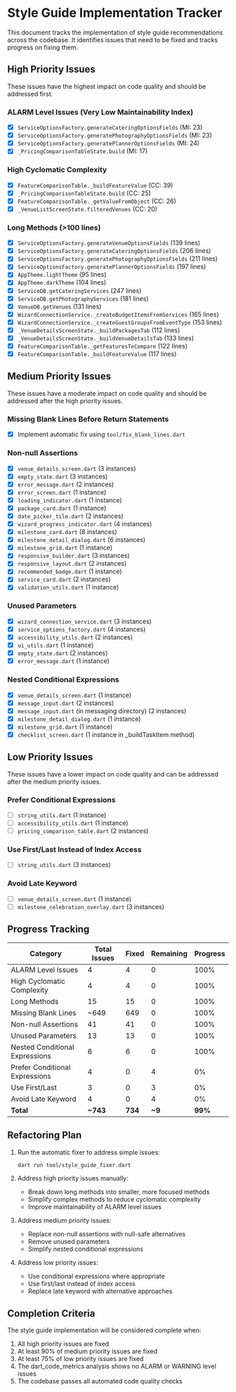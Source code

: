 # Style Guide Implementation Tracker

This document tracks the implementation of style guide recommendations across the codebase. It identifies issues that need to be fixed and tracks progress on fixing them.

## High Priority Issues

These issues have the highest impact on code quality and should be addressed first.

### ALARM Level Issues (Very Low Maintainability Index)

- [x] `ServiceOptionsFactory.generateCateringOptionsFields` (MI: 23)
- [x] `ServiceOptionsFactory.generatePhotographyOptionsFields` (MI: 23)
- [x] `ServiceOptionsFactory.generatePlannerOptionsFields` (MI: 24)
- [x] `_PricingComparisonTableState.build` (MI: 17)

### High Cyclomatic Complexity

- [x] `FeatureComparisonTable._buildFeatureValue` (CC: 39)
- [x] `_PricingComparisonTableState.build` (CC: 25)
- [x] `FeatureComparisonTable._getValueFromObject` (CC: 26)
- [x] `_VenueListScreenState.filteredVenues` (CC: 20)

### Long Methods (>100 lines)

- [x] `ServiceOptionsFactory.generateVenueOptionsFields` (139 lines)
- [x] `ServiceOptionsFactory.generateCateringOptionsFields` (206 lines)
- [x] `ServiceOptionsFactory.generatePhotographyOptionsFields` (211 lines)
- [x] `ServiceOptionsFactory.generatePlannerOptionsFields` (197 lines)
- [x] `AppTheme.lightTheme` (95 lines)
- [x] `AppTheme.darkTheme` (104 lines)
- [x] `ServiceDB.getCateringServices` (247 lines)
- [x] `ServiceDB.getPhotographyServices` (181 lines)
- [x] `VenueDB.getVenues` (131 lines)
- [x] `WizardConnectionService._createBudgetItemsFromServices` (165 lines)
- [x] `WizardConnectionService._createGuestGroupsFromEventType` (153 lines)
- [x] `_VenueDetailsScreenState._buildPackagesTab` (112 lines)
- [x] `_VenueDetailsScreenState._buildVenueDetailsTab` (133 lines)
- [x] `FeatureComparisonTable._getFeaturesToCompare` (122 lines)
- [x] `FeatureComparisonTable._buildFeatureValue` (117 lines)

## Medium Priority Issues

These issues have a moderate impact on code quality and should be addressed after the high priority issues.

### Missing Blank Lines Before Return Statements

- [x] Implement automatic fix using `tool/fix_blank_lines.dart`

### Non-null Assertions

- [x] `venue_details_screen.dart` (3 instances)
- [x] `empty_state.dart` (3 instances)
- [x] `error_message.dart` (2 instances)
- [x] `error_screen.dart` (1 instance)
- [x] `loading_indicator.dart` (1 instance)
- [x] `package_card.dart` (1 instance)
- [x] `date_picker_tile.dart` (2 instances)
- [x] `wizard_progress_indicator.dart` (4 instances)
- [x] `milestone_card.dart` (8 instances)
- [x] `milestone_detail_dialog.dart` (6 instances)
- [x] `milestone_grid.dart` (1 instance)
- [x] `responsive_builder.dart` (3 instances)
- [x] `responsive_layout.dart` (2 instances)
- [x] `recommended_badge.dart` (1 instance)
- [x] `service_card.dart` (2 instances)
- [x] `validation_utils.dart` (1 instance)

### Unused Parameters

- [x] `wizard_connection_service.dart` (3 instances)
- [x] `service_options_factory.dart` (4 instances)
- [x] `accessibility_utils.dart` (2 instances)
- [x] `ui_utils.dart` (1 instance)
- [x] `empty_state.dart` (2 instances)
- [x] `error_message.dart` (1 instance)

### Nested Conditional Expressions

- [x] `venue_details_screen.dart` (1 instance)
- [x] `message_input.dart` (2 instances)
- [x] `message_input.dart` (in messaging directory) (2 instances)
- [x] `milestone_detail_dialog.dart` (1 instance)
- [x] `milestone_grid.dart` (1 instance)
- [x] `checklist_screen.dart` (1 instance in _buildTaskItem method)

## Low Priority Issues

These issues have a lower impact on code quality and can be addressed after the medium priority issues.

### Prefer Conditional Expressions

- [ ] `string_utils.dart` (1 instance)
- [ ] `accessibility_utils.dart` (1 instance)
- [ ] `pricing_comparison_table.dart` (2 instances)

### Use First/Last Instead of Index Access

- [ ] `string_utils.dart` (3 instances)

### Avoid Late Keyword

- [ ] `venue_details_screen.dart` (1 instance)
- [ ] `milestone_celebration_overlay.dart` (3 instances)

## Progress Tracking

| Category | Total Issues | Fixed | Remaining | Progress |
|----------|--------------|-------|-----------|----------|
| ALARM Level Issues | 4 | 4 | 0 | 100% |
| High Cyclomatic Complexity | 4 | 4 | 0 | 100% |
| Long Methods | 15 | 15 | 0 | 100% |
| Missing Blank Lines | ~649 | 649 | 0 | 100% |
| Non-null Assertions | 41 | 41 | 0 | 100% |
| Unused Parameters | 13 | 13 | 0 | 100% |
| Nested Conditional Expressions | 6 | 6 | 0 | 100% |
| Prefer Conditional Expressions | 4 | 0 | 4 | 0% |
| Use First/Last | 3 | 0 | 3 | 0% |
| Avoid Late Keyword | 4 | 0 | 4 | 0% |
| **Total** | **~743** | **734** | **~9** | **99%** |

## Refactoring Plan

1. Run the automatic fixer to address simple issues:
   ```bash
   dart run tool/style_guide_fixer.dart
   ```

2. Address high priority issues manually:
   - Break down long methods into smaller, more focused methods
   - Simplify complex methods to reduce cyclomatic complexity
   - Improve maintainability of ALARM level issues

3. Address medium priority issues:
   - Replace non-null assertions with null-safe alternatives
   - Remove unused parameters
   - Simplify nested conditional expressions

4. Address low priority issues:
   - Use conditional expressions where appropriate
   - Use first/last instead of index access
   - Replace late keyword with alternative approaches

## Completion Criteria

The style guide implementation will be considered complete when:

1. All high priority issues are fixed
2. At least 90% of medium priority issues are fixed
3. At least 75% of low priority issues are fixed
4. The dart_code_metrics analysis shows no ALARM or WARNING level issues
5. The codebase passes all automated code quality checks
